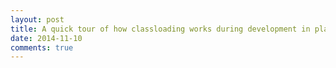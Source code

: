 ```yaml
---
layout: post
title: A quick tour of how classloading works during development in play framework
date: 2014-11-10
comments: true
---
```


